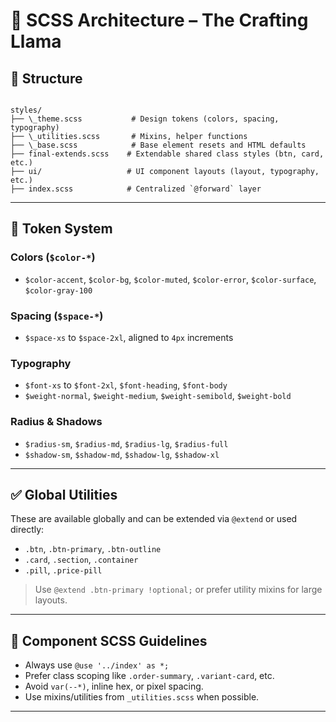 # 🎨 SCSS Architecture – The Crafting Llama

## 📁 Structure

```

styles/
├── \_theme.scss           # Design tokens (colors, spacing, typography)
├── \_utilities.scss       # Mixins, helper functions
├── \_base.scss            # Base element resets and HTML defaults
├── final-extends.scss    # Extendable shared class styles (btn, card, etc.)
├── ui/                   # UI component layouts (layout, typography, etc.)
├── index.scss            # Centralized `@forward` layer

```

---

## 🎯 Token System

### Colors (`$color-*`)
- `$color-accent`, `$color-bg`, `$color-muted`, `$color-error`, `$color-surface`, `$color-gray-100`

### Spacing (`$space-*`)
- `$space-xs` to `$space-2xl`, aligned to `4px` increments

### Typography
- `$font-xs` to `$font-2xl`, `$font-heading`, `$font-body`
- `$weight-normal`, `$weight-medium`, `$weight-semibold`, `$weight-bold`

### Radius & Shadows
- `$radius-sm`, `$radius-md`, `$radius-lg`, `$radius-full`
- `$shadow-sm`, `$shadow-md`, `$shadow-lg`, `$shadow-xl`

---

## ✅ Global Utilities

These are available globally and can be extended via `@extend` or used directly:

- `.btn`, `.btn-primary`, `.btn-outline`
- `.card`, `.section`, `.container`
- `.pill`, `.price-pill`

> Use `@extend .btn-primary !optional;` or prefer utility mixins for large layouts.

---

## 🧩 Component SCSS Guidelines

- Always use `@use '../index' as *;`
- Prefer class scoping like `.order-summary`, `.variant-card`, etc.
- Avoid `var(--*)`, inline hex, or pixel spacing.
- Use mixins/utilities from `_utilities.scss` when possible.

---
